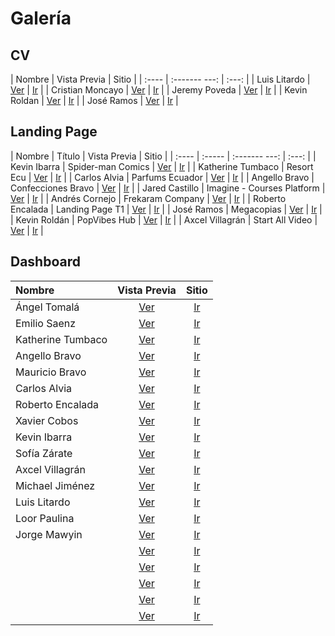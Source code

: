 # Galería

## CV

| Nombre | Vista  Previa | Sitio |
| :----  | :------- ---: | :---: |
| Luis Litardo		 |       [Ver](imagenes_cv/ii/litardo_calderon.png)         |   [Ir](https://lalitard.github.io/Curriculum/)    |
| Cristian Moncayo   |      [Ver](imagenes_cv/ii/moncayo_intriago.png)    | [Ir](https://crisintriago.github.io/curriculum/) |
| Jeremy Poveda		 |     [Ver](imagenes_cv/ii/poveda_gorotiza.png)          |   [Ir](https://jeremy-poveda.github.io/curriculum/)    |
| Kevin Roldan		 |   [Ver](imagenes_cv/ii/roldan_pilozo.png)            |    [Ir](https://k3vr0ld4n.github.io/curriculum/)   |
| José Ramos		 |   [Ver](imagenes_cv/ii/ramos_rios.png)            |   [Ir](https://josdramo.github.io/curriculum/)    |


## Landing Page

| Nombre | Título | Vista  Previa | Sitio |
| :----  | :----- | :------- ---: | :---: |
| Kevin Ibarra       | Spider-man Comics       | [Ver](imagenes_landingpage/ii/kevin523523.png)              |   [Ir](https://kevin523523.github.io/landing/)    |
| Katherine Tumbaco       | Resort Ecu        | [Ver](imagenes_landingpage/ii/katumbac.png)              |   [Ir](https://katumbac.github.io/landing/)    |
| Carlos Alvia       | Parfums Ecuador       | [Ver](imagenes_landingpage/ii/carlosalvia.png)              |   [Ir](https://carlosalvia.github.io/landing/)    |
| Angello Bravo       | Confecciones Bravo       | [Ver](imagenes_landingpage/ii/sangello31.png)              |   [Ir](https://sangello31.github.io/landing/)    |
| Jared Castillo       |  Imagine - Courses Platform      | [Ver](imagenes_landingpage/ii/wayared.png)              |   [Ir](https://wayared.github.io/landing/)    |
| Andrés Cornejo       |  Frekaram Company      | [Ver](imagenes_landingpage/ii/andresacf.png)              |   [Ir](https://andresacf.github.io/landing/)    |
| Roberto Encalada       | Landing Page T1       | [Ver](imagenes_landingpage/ii/robertoencalada.png)              |   [Ir](https://robertoencalada.github.io/Landing/)    |
| José Ramos       | Megacopias       | [Ver](imagenes_landingpage/ii/josdramo.png)              |   [Ir](https://josdramo.github.io/landing/)    |
| Kevin Roldán       | PopVibes Hub       | [Ver](imagenes_landingpage/ii/k3vr0ld4n.png)              |   [Ir](https://k3vr0ld4n.github.io/landing/)    |
| Axcel Villagrán       |  Start All Video      | [Ver](imagenes_landingpage/ii/axcelvillagran.png)              |   [Ir](https://axcelvillagran.github.io/landing/)    |


## Dashboard

| Nombre | Vista  Previa | Sitio |
| :----  | :----------: | :---: |
| Ángel Tomalá          | [Ver](imagenes_dashboard/ii/angelt.png)              | [Ir](https://angelt-lancervs.github.io/dashboard/)       |
| Emilio Saenz          | [Ver](imagenes_dashboard/ii/emiliosg23.png)              | [Ir](https://emiliosg23.github.io/dashboard/)       |
| Katherine Tumbaco          | [Ver](imagenes_dashboard/ii/katumbac.png)              | [Ir](https://katumbac.github.io/Dashboard/)       |
| Angello Bravo          | [Ver](imagenes_dashboard/ii/sangello31.png)              | [Ir](https://sangello31.github.io/Dashboard/)       |
| Mauricio Bravo          | [Ver](imagenes_dashboard/ii/mbravop.png)              | [Ir](https://mbravop.github.io/dashboard/)       |
| Carlos Alvia           | [Ver](imagenes_dashboard/ii/carlosalvia.png)              | [Ir](https://carlosalvia.github.io/dashboard/)       |
| Roberto Encalada          | [Ver](imagenes_dashboard/ii/robertoencalada.png)              | [Ir](https://robertoencalada.github.io/Dashboard/)       |
| Xavier Cobos          | [Ver](imagenes_dashboard/ii/xxcobos.png)              | [Ir](https://xxcobos.github.io/Dashboard1/index.html)       |
| Kevin Ibarra          | [Ver](imagenes_dashboard/ii/kevin523523.png)              | [Ir](https://kevin523523.github.io/dashboard/)       |
| Sofía Zárate          | [Ver](imagenes_dashboard/ii/zaratesofia.png)              | [Ir](https://zaratesofia.github.io/dashboard/)       |
| Axcel Villagrán          | [Ver](imagenes_dashboard/ii/axcelvillagran.png)              | [Ir](https://axcelvillagran.github.io/Dashboard/)       |
| Michael Jiménez          | [Ver](imagenes_dashboard/ii/michaeljimenezc.png)              | [Ir](https://michaeljimenezc.github.io/dashboard/)       |
| Luis Litardo          | [Ver](imagenes_dashboard/ii/lalitard.png)              | [Ir](https://lalitard.github.io/dashboard/)       |
| Loor Paulina          | [Ver](imagenes_dashboard/ii/loorpaulina.png)              | [Ir](https://loorpaulina.github.io/dashboard/)       |
| Jorge Mawyin          | [Ver](imagenes_dashboard/ii/jorgemawyin.png)              | [Ir](https://jorgemawyin.github.io/dashboard/)       |
|           | [Ver](imagenes_dashboard/ii/.png)              | [Ir]()       |
|           | [Ver](imagenes_dashboard/ii/.png)              | [Ir]()       |
|           | [Ver](imagenes_dashboard/ii/.png)              | [Ir]()       |
|           | [Ver](imagenes_dashboard/ii/.png)              | [Ir]()       |
|           | [Ver](imagenes_dashboard/ii/.png)              | [Ir]()       |